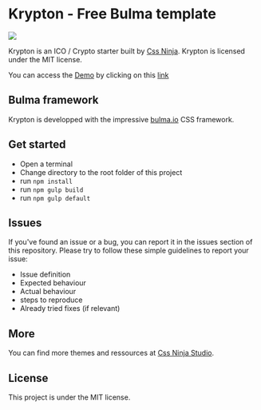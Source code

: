 # Krypton - Free Bulma template 
![](https://cssninja.io/storage/app/media/external/krypton/krypton-preview.png)

Krypton is an ICO / Crypto starter built by <a href="https://cssninja.io">Css Ninja</a>. Krypton is licensed under the MIT license.

You can access the <a href="https://cssninjastudio.github.io/krypton/">Demo</a> by clicking on this <a href="https://cssninjastudio.github.io/krypton/">link</a>

## Bulma framework

Krypton is developped with the impressive <a href="https://bulma.io">bulma.io</a> CSS framework.

## Get started

* Open a terminal
* Change directory to the root folder of this project
* run `npm install`
* run `npm gulp build`
* run `npm gulp default`

## Issues

If you've found an issue or a bug, you can report it in the issues section of this repository. Please try to follow these simple guidelines to report your issue:

* Issue definition
* Expected behaviour
* Actual behaviour
* steps to reproduce
* Already tried fixes (if relevant)

## More

You can find more themes and ressources at  [Css Ninja Studio](https://cssninja.io).

## License
This project is under the MIT license.
